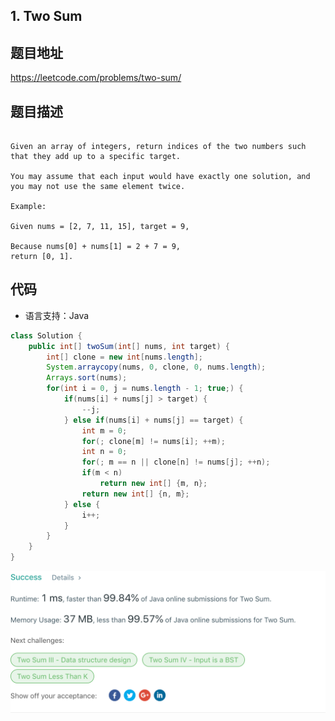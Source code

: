 ## 1. Two Sum

## 题目地址
https://leetcode.com/problems/two-sum/

## 题目描述
```

Given an array of integers, return indices of the two numbers such that they add up to a specific target.

You may assume that each input would have exactly one solution, and you may not use the same element twice.

Example:

Given nums = [2, 7, 11, 15], target = 9,

Because nums[0] + nums[1] = 2 + 7 = 9,
return [0, 1].
```


## 代码
* 语言支持：Java

```java
class Solution {
    public int[] twoSum(int[] nums, int target) {
        int[] clone = new int[nums.length];
		System.arraycopy(nums, 0, clone, 0, nums.length);
		Arrays.sort(nums);
		for(int i = 0, j = nums.length - 1; true;) {
			if(nums[i] + nums[j] > target) {
				--j;
			} else if(nums[i] + nums[j] == target) {
				int m = 0;
				for(; clone[m] != nums[i]; ++m);
				int n = 0;
				for(; m == n || clone[n] != nums[j]; ++n);
				if(m < n)
					return new int[] {m, n};
				return new int[] {n, m};
			} else {
				i++;
			}
		}
    }
}
```
![](../../static-file/problems/leetcode.com_problems_two-sum_submissions_.png)